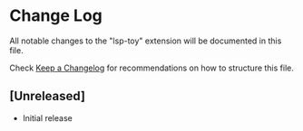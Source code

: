 # Change Log

All notable changes to the "lsp-toy" extension will be documented in this file.

Check [Keep a Changelog](http://keepachangelog.com/) for recommendations on how to structure this file.

## [Unreleased]

- Initial release